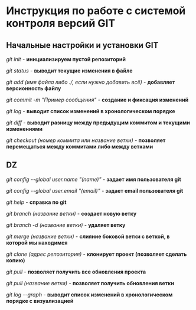 # Инструкция по работе с системой контроля версий GIT

## Начальные настройки и установки GIT

*git init* - **инициализируем пустой репозиторий**

*git status* - **выводит текущие изменения в файле**

*git add (имя файла либо ./, если нужно добавить всё)* - **добавляет версионность файлу**

*git commit -m "Пример сообщения"* - **создание и фиксация изменений**

*git log* - **выводит список изменений в хронологическом порядке**

*git diff* - **выводит разницу между предыдущим коммитом и текущими изменениями**

*git checkout (номер коммита или название ветки)* - **позволяет перемещаться между коммитами либо между ветками**

## DZ

*git config --global user.name "(name)"* - **задает имя пользователя git**

*git config --global user.email "(email)"* - **задает email пользователя git**

*git help* - **справка по git**

*git branch (название ветки)* - **создает новую ветку**

*git branch -d (название ветки)* - **удаляет ветку**

*git merge (название ветки)* - **слияние боковой ветки с веткой, в которой мы находимся**

*git clone (адрес репозитория)* - **клонирует проект (позволяет сделать копию)**

*git pull* - **позволяет получить все обновления проекта**

*git pull (название ветки)* - **позволяет получить обновления ветки**

*git log --graph* - **выводит список изменений в хронологическом порядке c визуализацией**